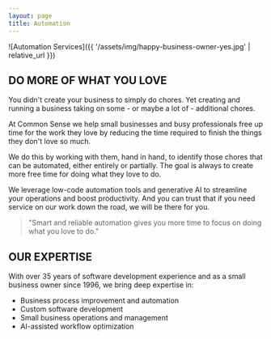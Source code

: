 ```yaml
---
layout: page
title: Automation
---
```


![Automation Services]({{ '/assets/img/happy-business-owner-yes.jpg' | relative_url }})

## DO MORE OF WHAT YOU LOVE

You didn't create your business to simply do chores. Yet creating and
running a business taking on some - or maybe a lot of - additional
chores.

At Common Sense we help small businesses and busy professionals free
up time for the work they love by reducing the time required to finish
the things they don't love so much.

We do this by working with them, hand in hand, to identify those
chores that can be automated, either entirely or partially. The goal
is always to create more free time for doing what they love to do.

We leverage low-code automation tools and generative AI to streamline
your operations and boost productivity. And you can trust that if you
need service on our work down the road, we will be there for you.

> "Smart and reliable automation gives you more time to focus on doing what you love to do."

## OUR EXPERTISE

With over 35 years of software development experience and as a small business owner since 1996, we bring deep expertise in:

- Business process improvement and automation
- Custom software development
- Small business operations and management
- AI-assisted workflow optimization

